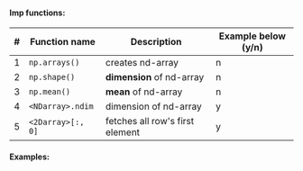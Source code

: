 #### Imp functions:
|#| Function name         | Description                     | Example below (y/n)          |
|--| --------------------- | ------------------------------ |-----------------------------|
|1 | `np.arrays()`         | creates nd-array               |n|
|2 | `np.shape()`          | **dimension** of nd-array      |n|
|3 | `np.mean()`           | **mean** of nd-array           |n|
|4 | `<NDarray>.ndim`      | dimension of nd-array          |y|
|5 | `<2Darray>[:, 0]`     | fetches all row's first element |y|


#### Examples:



